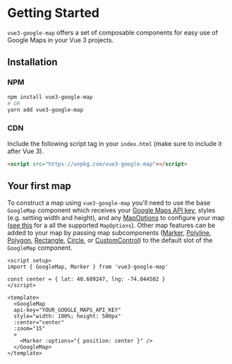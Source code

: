 <script setup>
import { GoogleMap, Marker } from '@lib'
import { apiPromise } from '@docs/shared'

const center = { lat: 40.689247, lng: -74.044502 }
</script>

# Getting Started

`vue3-google-map` offers a set of composable components for easy use of Google Maps in your Vue 3 projects.

## Installation

### NPM

```bash
npm install vue3-google-map
# OR
yarn add vue3-google-map
```

### CDN

Include the following script tag in your `index.html` (make sure to include it after Vue 3).

```html
<script src="https://unpkg.com/vue3-google-map"></script>
```

## Your first map

To construct a map using `vue3-google-map` you'll need to use the base `GoogleMap` component which receives your [Google Maps API key](https://developers.google.com/maps/documentation/javascript/get-api-key), styles (e.g. setting width and height), and any [MapOptions](https://developers.google.com/maps/documentation/javascript/reference/map#MapOptions) to configure your map ([see this](https://github.com/inocan-group/vue3-google-map/blob/develop/src/components/GoogleMap.vue#L36-L227) for a all the supported `MapOptions`).
Other map features can be added to your map by passing map subcomponents ([Marker](/components/marker), [Polyline](/components/polyline), [Polygon](/components/polygon), [Rectangle](/components/rectangle), [Circle](/components/circle), or [CustomControl](/components/custom-control)) to the default slot of the `GoogleMap` component.

```vue
<script setup>
import { GoogleMap, Marker } from 'vue3-google-map'

const center = { lat: 40.689247, lng: -74.044502 }
</script>

<template>
  <GoogleMap
  api-key="YOUR_GOOGLE_MAPS_API_KEY"
  style="width: 100%; height: 500px"
  :center="center"
  :zoom="15"
  >
    <Marker :options="{ position: center }" />
  </GoogleMap>
</template>
```

<ClientOnly>
  <GoogleMap
    :api-promise="apiPromise"
    style="width: 100%; height: 500px"
    :center="center"
    :zoom="15"
  >
    <Marker :options="{ position: { lat: 40.689247, lng: -74.044502 } }" />
  </GoogleMap>
</ClientOnly>
